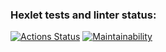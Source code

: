 ### Hexlet tests and linter status:
[![Actions Status](https://github.com/AndreyPiganov/frontend-project-11/workflows/hexlet-check/badge.svg)](https://github.com/AndreyPiganov/frontend-project-11/actions)
[![Maintainability](https://api.codeclimate.com/v1/badges/ed6a0e45a436ed1d60d4/maintainability)](https://codeclimate.com/github/AndreyPiganov/frontend-project-11/maintainability)